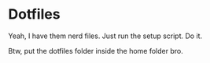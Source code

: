 # Dotfiles

Yeah, I have them nerd files.
Just run the setup script. Do it.

Btw, put the dotfiles folder inside the home folder bro.
